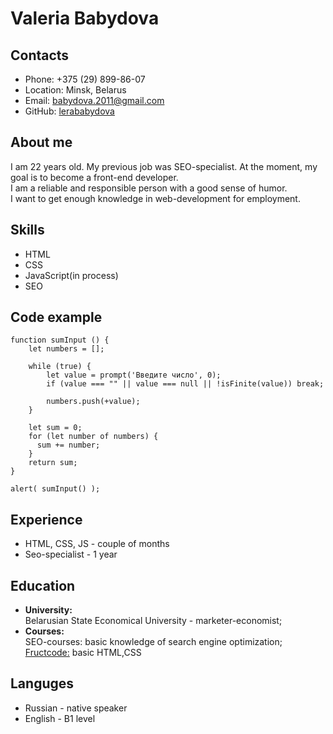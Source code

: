 # Valeria Babydova

## Contacts

- Phone: +375 (29) 899-86-07
- Location: Minsk, Belarus
- Email: babydova.2011@gmail.com
- GitHub: [lerababydova](https://github.com/lerababydova)

## About me

I am 22 years old. My previous job was SEO-specialist. At the moment, my goal is to become a front-end developer.\
I am a reliable and responsible person with a good sense of humor.\
I want to get enough knowledge in web-development for employment.

## Skills

- HTML
- CSS
- JavaScript(in process)
- SEO

## Code example

```
function sumInput () {
    let numbers = [];

    while (true) {
        let value = prompt('Введите число', 0);
        if (value === "" || value === null || !isFinite(value)) break;

        numbers.push(+value);
    }

    let sum = 0;
    for (let number of numbers) {
      sum += number;
    }
    return sum;
}

alert( sumInput() );
```

## Experience

- HTML, CSS, JS - couple of months
- Seo-specialist - 1 year

## Education

- **University:**
  \
  Belarusian State Economical University - marketer-economist;
- **Courses:**
  \
  SEO-courses: basic knowledge of search engine optimization;\
  [Fructcode:](https://fructcode.com/ru/) basic HTML,CSS

## Languges

- Russian - native speaker
- English - B1 level
